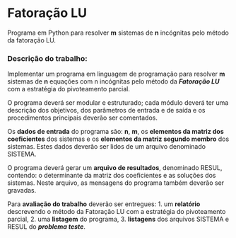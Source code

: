 # Fatoração LU
Programa em Python para resolver **m** sistemas de **n** incógnitas pelo método da fatoração LU.

### Descrição do trabalho:
   Implementar um programa em linguagem de programação para resolver **m** sistemas de **n**
equações com n incógnitas pelo método da ***Fatoração LU*** com a estratégia do pivoteamento
parcial.

   O programa deverá ser modular e estruturado; cada módulo deverá ter uma descrição dos
objetivos, dos parâmetros de entrada e de saída e os procedimentos principais deverão ser
comentados.

   Os **dados de entrada** do programa são: **n**, **m**, os **elementos da matriz dos coeficientes** dos
sistemas e os **elementos da matriz segundo membro** dos sistemas. Estes dados deverão ser lidos
de um arquivo denominado SISTEMA.

   O programa deverá gerar um **arquivo de resultados**, denominado RESUL, contendo: o
determinante da matriz dos coeficientes e as soluções dos sistemas. Neste arquivo, as mensagens do
programa também deverão ser gravadas.

   Para **avaliação do trabalho** deverão ser entregues:
      1. um **relatório** descrevendo o método da Fatoração LU com a estratégia do pivoteamento
      parcial,
      2. uma **listagem** do programa,
      3. **listagens** dos arquivos SISTEMA e RESUL do ***problema teste***.

